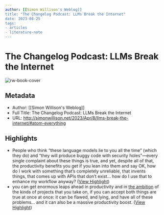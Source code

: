 ```yaml
---
author: [[Simon Willison's Weblog]]
title: "The Changelog Podcast: LLMs Break the Internet"
date: 2023-08-25
tags: 
- articles
- literature-note
---
```

# The Changelog Podcast: LLMs Break the Internet

![rw-book-cover](https://simonwillison.net/favicon.ico)

## Metadata
- Author: [[Simon Willison's Weblog]]
- Full Title: The Changelog Podcast: LLMs Break the Internet
- URL: http://simonwillison.net/2023/Apr/8/llms-break-the-internet/#atom-everything

## Highlights
- People who think “these language models lie to you all the time” (which they do) and “they will produce buggy code with security holes”—every single complaint about these things is true, and yet, despite all of that, the productivity benefits you get if you lean into them and say OK, how do I work with something that’s completely unreliable, that invents things, that comes up with APIs that don’t exist… how do I use that to enhance my workflow anyway? ([View Highlight](https://read.readwise.io/read/01gxh1neap7wm477g0j91zbr05))
- you can get enormous leaps ahead in productivity and in [the ambition](https://simonwillison.net/2023/Mar/27/ai-enhanced-development/) of the kinds of projects that you take on, if you can accept both things are true at once at once: it can be flawed, and lying, and have all of these problems… and it can also be a massive productivity boost. ([View Highlight](https://read.readwise.io/read/01gxh1n30k9f83p7msz4zsctyx))
